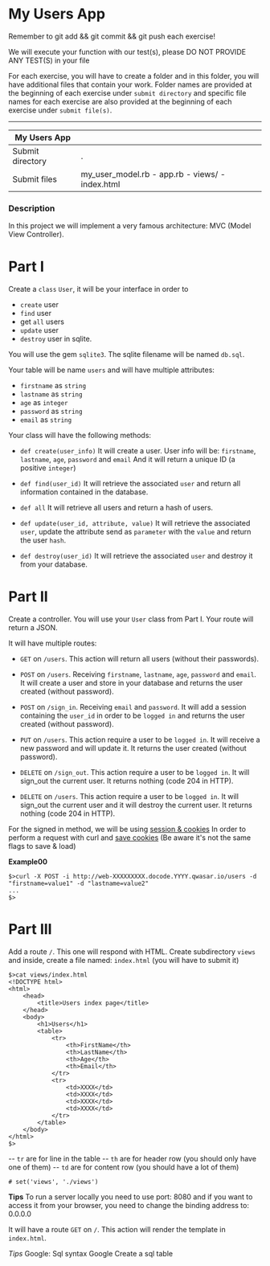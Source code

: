 <div class="col-md-12 col-xl-12">
<div class="markdown-body">
<p class="text-muted m-b-15">
</p><h1>My Users App</h1>
<p>Remember to git add &amp;&amp; git commit &amp;&amp; git push each exercise!</p>
<p>We will execute your function with our test(s), please DO NOT PROVIDE ANY TEST(S) in your file</p>
<p>For each exercise, you will have to create a folder and in this folder, you will have additional files that contain your work. Folder names are provided at the beginning of each exercise under <code>submit directory</code> and specific file names for each exercise are also provided at the beginning of each exercise under <code>submit file(s)</code>.</p>
<hr>
<table>
<thead>
<tr>
<th>My Users App</th>
<th></th>
</tr>
</thead>
<tbody>
<tr>
<td>Submit directory</td>
<td>.</td>
</tr>
<tr>
<td>Submit files</td>
<td>my_user_model.rb - app.rb - views/ - index.html</td>
</tr>
</tbody>
</table>
<h3>Description</h3>
<p>In this project we will implement a very famous architecture: MVC (Model View Controller).</p>
<h1>Part I</h1>
<p>Create a <code>class</code> <code>User</code>, it will be your interface in order to</p>
<ul>
<li>
<code>create</code> user</li>
<li>
<code>find</code> user</li>
<li>get <code>all</code> users</li>
<li>
<code>update</code> user</li>
<li>
<code>destroy</code> user
in sqlite.</li>
</ul>
<p>You will use the gem <code>sqlite3</code>.
The sqlite filename will be named <code>db.sql</code>.</p>
<p>Your table will be name <code>users</code> and will have multiple attributes:</p>
<ul>
<li>
<code>firstname</code> as <code>string</code>
</li>
<li>
<code>lastname</code> as <code>string</code>
</li>
<li>
<code>age</code> as <code>integer</code>
</li>
<li>
<code>password</code> as <code>string</code>
</li>
<li>
<code>email</code> as <code>string</code>
</li>
</ul>
<p>Your class will have the following methods:</p>
<ul>
<li>
<p><code>def create(user_info)</code>
It will create a user. User info will be: <code>firstname</code>, <code>lastname</code>, <code>age</code>, <code>password</code> and <code>email</code>
And it will return a unique ID (a positive <code>integer</code>)</p>
</li>
<li>
<p><code>def find(user_id)</code>
It will retrieve the associated <code>user</code> and return all information contained in the database.</p>
</li>
<li>
<p><code>def all</code>
It will retrieve all users and return a hash of users.</p>
</li>
<li>
<p><code>def update(user_id, attribute, value)</code>
It will retrieve the associated <code>user</code>, update the attribute send as <code>parameter</code> with the <code>value</code> and return the user <code>hash</code>.</p>
</li>
<li>
<p><code>def destroy(user_id)</code>
It will retrieve the associated <code>user</code> and destroy it from your database.</p>
</li>
</ul>
<h1>Part II</h1>
<p>Create a controller. You will use your <code>User</code> class from Part I. Your route will return a JSON.</p>
<p>It will have multiple routes:</p>
<ul>
<li>
<p><code>GET</code> on <code>/users</code>. This action will return all users (without their passwords).</p>
</li>
<li>
<p><code>POST</code> on <code>/users</code>. Receiving <code>firstname</code>, <code>lastname</code>, <code>age</code>, <code>password</code> and <code>email</code>. It will create a user and store in your database and returns the user created (without password).</p>
</li>
<li>
<p><code>POST</code> on <code>/sign_in</code>. Receiving <code>email</code> and <code>password</code>. It will add a session containing the <code>user_id</code> in order to be <code>logged in</code> and returns the user created (without password).</p>
</li>
<li>
<p><code>PUT</code> on <code>/users</code>. This action require a user to be <code>logged in</code>. It will receive a new password and will update it. It returns the user created (without password).</p>
</li>
<li>
<p><code>DELETE</code> on <code>/sign_out</code>. This action require a user to be <code>logged in</code>. It will sign_out the current user. It returns nothing (code 204 in HTTP).</p>
</li>
<li>
<p><code>DELETE</code> on <code>/users</code>. This action require a user to be <code>logged in</code>. It will sign_out the current user and it will destroy the current user. It returns nothing (code 204 in HTTP).</p>
</li>
</ul>
<p>For the signed in method, we will be using <a href="https://webapps-for-beginners.rubymonstas.org/sessions/sinatra_sessions.html" target="_blank">session &amp; cookies</a>
In order to perform a request with curl and <a href="https://stackoverflow.com/a/23039038" target="_blank">save cookies</a>
(Be aware it's not the same flags to save &amp; load)</p>
<p><strong>Example00</strong></p>
<pre class=" language-plain"><code class=" language-plain">$&gt;curl -X POST -i http://web-XXXXXXXXX.docode.YYYY.qwasar.io/users -d "firstname=value1" -d "lastname=value2"
...
$&gt;
</code></pre>
<h1>Part III</h1>
<p>Add a route <code>/</code>. This one will respond with HTML.
Create subdirectory <code>views</code> and inside, create a file named: <code>index.html</code> (you will have to submit it)</p>
<pre class=" language-plain"><code class=" language-plain">$&gt;cat views/index.html
&lt;!DOCTYPE html&gt;
&lt;html&gt;
    &lt;head&gt;
        &lt;title&gt;Users index page&lt;/title&gt;
    &lt;/head&gt;
    &lt;body&gt;
        &lt;h1&gt;Users&lt;/h1&gt;
        &lt;table&gt;
            &lt;tr&gt;
                &lt;th&gt;FirstName&lt;/th&gt;
                &lt;th&gt;LastName&lt;/th&gt;
                &lt;th&gt;Age&lt;/th&gt;
                &lt;th&gt;Email&lt;/th&gt;
            &lt;/tr&gt;
            &lt;tr&gt;
                &lt;td&gt;XXXX&lt;/td&gt;
                &lt;td&gt;XXXX&lt;/td&gt;
                &lt;td&gt;XXXX&lt;/td&gt;
                &lt;td&gt;XXXX&lt;/td&gt;
            &lt;/tr&gt;
        &lt;/table&gt;
    &lt;/body&gt;
&lt;/html&gt;
$&gt;
</code></pre>
<p>-- <code>tr</code> are for line in the table
-- <code>th</code> are for header row (you should only have one of them)
-- <code>td</code> are for content row (you should have a lot of them)</p>
<pre class=" language-plain"><code class=" language-plain"># set('views', './views')
</code></pre>
<p><strong>Tips</strong>
To run a server locally you need to use port: 8080
and if you want to access it from your browser, you need to change the binding address to: 0.0.0.0</p>
<p>It will have a route <code>GET</code> on <code>/</code>. This action will render the template in <code>index.html</code>.</p>
<p><em>Tips</em>
Google: Sql syntax
Google Create a sql table</p>

<p></p>
</div>

</div>
